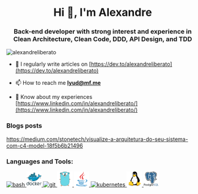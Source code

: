 <h1 align="center">Hi 👋, I'm Alexandre</h1>
<h3 align="center">Back-end developer with strong interest and experience in Clean Architecture, Clean Code, DDD, API Design, and TDD</h3>

<p align="left"> <img src="https://komarev.com/ghpvc/?username=alexandreliberato&label=Profile%20views&color=0e75b6&style=flat" alt="alexandreliberato" /> </p>

- 📝 I regularly write articles on [https://dev.to/alexandreliberato](https://dev.to/alexandreliberato)

- 📫 How to reach me **lyud@mf.me**

- 📄 Know about my experiences [https://www.linkedin.com/in/alexandreliberato/](https://www.linkedin.com/in/alexandreliberato/)

### Blogs posts
<!-- BLOG-POST-LIST:START -->
https://medium.com/stonetech/visualize-a-arquitetura-do-seu-sistema-com-c4-model-18f5b6b21496
<!-- BLOG-POST-LIST:END -->


<h3 align="left">Languages and Tools:</h3>
<p align="left"> <a href="https://www.gnu.org/software/bash/" target="_blank" rel="noreferrer"> <img src="https://www.vectorlogo.zone/logos/gnu_bash/gnu_bash-icon.svg" alt="bash" width="40" height="40"/> </a> <a href="https://www.docker.com/" target="_blank" rel="noreferrer"> <img src="https://raw.githubusercontent.com/devicons/devicon/master/icons/docker/docker-original-wordmark.svg" alt="docker" width="40" height="40"/> </a> <a href="https://git-scm.com/" target="_blank" rel="noreferrer"> <img src="https://www.vectorlogo.zone/logos/git-scm/git-scm-icon.svg" alt="git" width="40" height="40"/> </a> <a href="https://golang.org" target="_blank" rel="noreferrer"> <img src="https://raw.githubusercontent.com/devicons/devicon/master/icons/go/go-original.svg" alt="go" width="40" height="40"/> </a> <a href="https://www.java.com" target="_blank" rel="noreferrer"> <img src="https://raw.githubusercontent.com/devicons/devicon/master/icons/java/java-original.svg" alt="java" width="40" height="40"/> </a> <a href="https://kubernetes.io" target="_blank" rel="noreferrer"> <img src="https://www.vectorlogo.zone/logos/kubernetes/kubernetes-icon.svg" alt="kubernetes" width="40" height="40"/> </a> <a href="https://www.linux.org/" target="_blank" rel="noreferrer"> <img src="https://raw.githubusercontent.com/devicons/devicon/master/icons/linux/linux-original.svg" alt="linux" width="40" height="40"/> </a> <a href="https://www.postgresql.org" target="_blank" rel="noreferrer"> <img src="https://raw.githubusercontent.com/devicons/devicon/master/icons/postgresql/postgresql-original-wordmark.svg" alt="postgresql" width="40" height="40"/> </a> </p>

